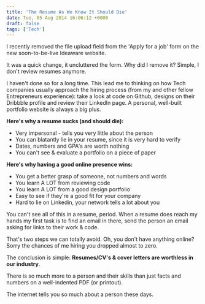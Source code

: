 ```yaml
---
title: 'The Resume As We Know It Should Die'
date: Tue, 05 Aug 2014 16:06:12 +0000
draft: false
tags: ['Tech']
---
```


I recently removed the file upload field from the 'Apply for a job' form on the new soon-to-be-live Ideaware website.

<!--more-->

It was a quick change, it uncluttered the form. Why did I remove it? Simple, I don't review resumes anymore.

I haven't done so for a long time. This lead me to thinking on how Tech companies usually approach the hiring process (from my and other fellow Entrepreneurs experience): take a look at code on Github, designs on their Dribbble profile and review their LinkedIn page. A personal, well-built portfolio website is always a big plus.

**Here's why a resume sucks (and should die):**

*   Very impersonal - tells you very little about the person
*   You can blatantly lie in your resume, since it is very hard to verify
*   Dates, numbers and GPA's are worth nothing
*   You can't see & evaluate a portfolio on a piece of paper

**Here's why having a good online presence wins:**

*   You get a better grasp of someone, not numbers and words
*   You learn A LOT from reviewing code
*   You learn A LOT from a good design portfolio
*   Easy to see if they're a good fit for your company
*   Hard to lie on Linkedin, your network tells a lot about you

You can't see all of this in a resume, period. When a resume does reach my hands my first task is to find an email in there, send the person an email asking for links to their work & code.

That's two steps we can totally avoid. Oh, you don't have anything online? Sorry the chances of me hiring you dropped almost to zero.

The conclusion is simple: **Resumes/CV's & cover letters are worthless in our industry**.

There is so much more to a person and their skills than just facts and numbers on a well-indented PDF (or printout).

The internet tells you so much about a person these days.
